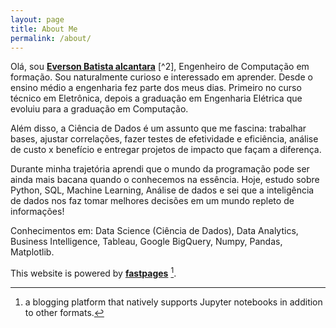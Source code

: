 ```yaml
---
layout: page
title: About Me
permalink: /about/
---
```


Olá, sou **[Everson Batista alcantara](https://www.linkedin.com/in/everson-alcantara/)** [^2], Engenheiro de Computação em formação. Sou naturalmente curioso e interessado em aprender. Desde o ensino médio a engenharia fez parte dos meus dias. Primeiro no curso técnico em Eletrônica, depois a graduação em Engenharia Elétrica que evoluiu para a graduação em Computação.
 
Além disso, a Ciência de Dados é um assunto que me fascina: trabalhar bases, ajustar correlações, fazer testes de efetividade e eficiência, análise de custo x benefício e entregar projetos de impacto que façam a diferença.

Durante minha trajetória aprendi que o mundo da programação pode ser ainda mais bacana quando o conhecemos na essência. Hoje, estudo sobre Python, SQL, Machine Learning, Análise de dados e sei que a inteligência de dados nos faz tomar melhores decisões em um mundo repleto de informações!

Conhecimentos em: Data Science (Ciência de Dados), Data Analytics, Business Intelligence, Tableau, Google BigQuery, Numpy, Pandas, Matplotlib.

This website is powered by **[fastpages](https://github.com/fastai/fastpages)** [^1].



[^1]:a blogging platform that natively supports Jupyter notebooks in addition to other formats.
